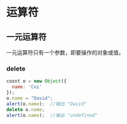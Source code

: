 # 运算符

## 一元运算符

一元运算符只有一个参数，即要操作的对象或值。

### delete

```js
cosnt o = new Object({
  name: 'Cui'
});
o.name = "David";
alert(o.name);	//输出 "David"
delete o.name;
alert(o.name);	//输出 "undefined"
```